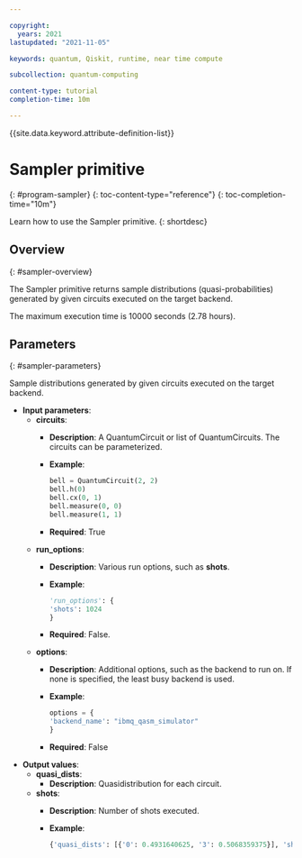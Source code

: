 ```yaml
---

copyright:
  years: 2021
lastupdated: "2021-11-05"

keywords: quantum, Qiskit, runtime, near time compute

subcollection: quantum-computing

content-type: tutorial
completion-time: 10m

---
```


{{site.data.keyword.attribute-definition-list}}

# Sampler primitive
{: #program-sampler}
{: toc-content-type="reference"}
{: toc-completion-time="10m"}

Learn how to use the Sampler primitive.
{: shortdesc}

## Overview
{: #sampler-overview}

The Sampler primitive returns sample distributions (quasi-probabilities) generated by given circuits executed on the target backend.  

The maximum execution time is 10000 seconds (2.78 hours).

## Parameters
{: #sampler-parameters}

Sample distributions generated by given circuits executed on the target backend.
- **Input parameters**:
    - **circuits**:
        - **Description**: A QuantumCircuit or list of QuantumCircuits. The circuits can be parameterized.
        - **Example**:

           ```python
           bell = QuantumCircuit(2, 2)
           bell.h(0)
           bell.cx(0, 1)
           bell.measure(0, 0)
           bell.measure(1, 1)
           ```

        - **Required**: True
    - **run_options**:
        - **Description**: Various run options, such as **shots**.
        - **Example**:

           ```python
           'run_options': {
           'shots': 1024
           }
           ```

        - **Required**: False.  
    - **options**:
       - **Description**: Additional options, such as the backend to run on.  If none is specified, the least busy backend is used.
       - **Example**:

          ```python
          options = {
          'backend_name': "ibmq_qasm_simulator"
          }
          ```

       - **Required**: False
- **Output values**:
   - **quasi_dists**:
      - **Description**: Quasidistribution for each circuit.
   - **shots**:
      - **Description**: Number of shots executed.
      - **Example**:

         ```python
         {'quasi_dists': [{'0': 0.4931640625, '3': 0.5068359375}], 'shots': 1024}
         ```
